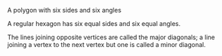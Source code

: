 A polygon with six sides and six angles

A regular hexagon has six equal sides and six equal angles.

The lines joining opposite vertices are called the major diagonals; a
line joining a vertex to the next vertex but one is called a minor
diagonal.
